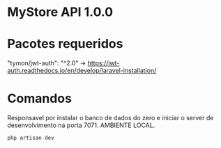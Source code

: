 # MyStore API 1.0.0

# Pacotes requeridos
"tymon/jwt-auth": "^2.0" -> https://jwt-auth.readthedocs.io/en/develop/laravel-installation/

# Comandos
Responsavel por instalar o banco de dados do zero e iniciar o server de desenvolvimento na porta 7071. AMBIENTE LOCAL.
```
php artisan dev
```
